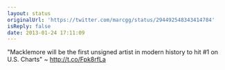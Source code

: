 ```yaml
---
layout: status
originalUrl: 'https://twitter.com/marcgg/status/294492548343414784'
isReply: false
date: 2013-01-24 17:11:09
---
```


"Macklemore will be the first unsigned artist in modern history to hit #1 on U.S. Charts" ~ http://t.co/Fpk8rfLa
